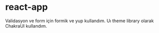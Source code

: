 # react-app

Validasyon ve form için formik ve yup kullandım.
Uı theme library olarak ChakraUI kullandım.
